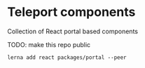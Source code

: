 # Teleport components

Collection of React portal based components

TODO: make this repo public

```
lerna add react packages/portal --peer
```
